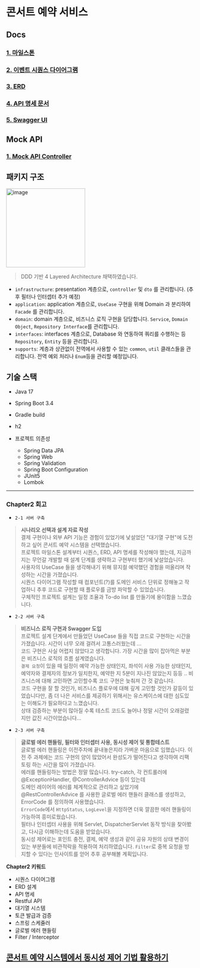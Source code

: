 
# 콘서트 예약 서비스

## Docs
### [1. 마일스톤](https://github.com/Goryeojin/hhplus-concert/blob/step5/docs/01_Milstone.md)
### [2. 이벤트 시퀀스 다이어그램](https://github.com/Goryeojin/hhplus-concert/blob/step5/docs/02_Sequence.md)

### [3. ERD](https://github.com/Goryeojin/hhplus-concert/blob/step6/docs/03_ERD.md)
### [4. API 명세 문서](https://github.com/Goryeojin/hhplus-concert/blob/step6/docs/04_API_specification.md)
### [5. Swagger UI](https://github.com/Goryeojin/hhplus-concert/blob/step6/docs/05_Swagger_UI.md)

## Mock API
### [1. Mock API Controller](https://github.com/Goryeojin/hhplus-concert/blob/step6/src/main/java/hhplus/concert/interfaces/controller/MockApiController.java)

## 패키지 구조
<img width="212" alt="image" src="https://github.com/user-attachments/assets/5096b9c7-477d-4969-872e-e5de2564050d">
  
> DDD 기반 4 Layered Architecture 채택하였습니다.

- `infrastructure`: presentation 계층으로, `controller` 및 `dto` 를 관리합니다. (추후 필터나 인터셉터 추가 예정)
- `application`: application 계층으로, `UseCase` 구현을 위해 Domain 과 분리하여 `Facade` 를 관리합니다.
- `domain`: domain 계층으로, 비즈니스 로직 구현을 담당합니다. `Service`, `Domain Object`, `Repository Interface`를 관리합니다.
- `interfaces`: interfaces 계층으로, Database 와 연동하여 쿼리를 수행하는 등 `Repository`, `Entity` 등을 관리합니다.
- `supports`: 계층과 상관없이 전역에서 사용할 수 있는 `common`, `util` 클래스들을 관리합니다. 전역 예외 처리나 `Enum`등을 관리할 예정입니다.

## 기술 스택
- Java 17
- Spring Boot 3.4
- Gradle build
- h2

- 프로젝트 의존성
  - Spring Data JPA
  - Spring Web
  - Spring Validation
  - Spring Boot Configuration
  - JUnit5
  - Lombok

---

### Chapter2 회고

- `2-1 서버 구축`   
> **시나리오 선택과 설계 자료 작성**   
> 결제 구현이나 외부 API 기능은 경험이 있었기에 낯설었던 "대기열 구현"에 도전하고 싶어 콘서트 예약 시스템을 선택했습니다.   
> 프로젝트 마일스톤 설계부터 시퀀스, ERD, API 명세를 작성해야 했는데, 지금까지는 무언갈 개발할 때 설계 단계를 생략하고 구현부터 했기에 낯설었습니다.   
> 사용자의 UseCase 들을 생각해내기 위해 뮤지컬 예약했던 경험을 떠올리며 작성하는 시간을 가졌습니다.   
> 시퀀스 다이어그램 작성할 때 컴포넌트(?)를 도메인 서비스 단위로 정해놓고 작업하니 추후 코드로 구현할 때 플로우를 금방 파악할 수 있었습니다.   
> 구체적인 프로젝트 설계는 일정 조율과 To-do list 를 만들기에 용이함을 느꼈습니다.

- `2-2 서버 구축`
> **비즈니스 로직 구현과 Swagger 도입**   
> 프로젝트 설계 단계에서 만들었던 UseCase 들을 직접 코드로 구현하는 시간을 가졌습니다. 시간이 너무 오래 걸려서 고통스러웠는데 ...   
> 코드 구현은 사실 어렵지 않았다고 생각합니다. 가장 시간을 많이 잡아먹은 부분은 비즈니스 로직의 흐름 설계였습니다.   
> `결제 요청`이 있을 때 일정이 예약 가능한 상태인지, 좌석이 사용 가능한 상태인지, 예약자와 결제자의 정보가 일치한지, 예약한 지 5분이 지나진 않았는지 등등 .. 비즈니스에 대해 고민하면 고민할수록 코드 구현은 늦춰져 간 것 같습니다.   
> 코드 구현을 잘 할 것인가, 비즈니스 플로우에 대해 깊게 고민할 것인가 갈등이 있었습니다만, 좀 더 나은 서비스를 제공하기 위해서는 유스케이스에 대한 심도있는 이해도가 필요하다고 느꼈습니다.   
> 상태 검증하는 부분이 많아질 수록 테스트 코드도 늘어나 정말 시간이 오래걸렸지만 값진 시간이었습니다...

- `2-3 서버 구축`
> **글로벌 에러 핸들링, 필터와 인터셉터 사용, 동시성 제어 및 통합테스트**   
> 글로벌 에러 핸들링은 이전주차에 끝내놓은지라 가벼운 마음으로 임했습니다. 이전 주 과제에는 코드 구현의 양이 많았어서 완성도가 떨어진다고 생각하여 리팩토링 하는 시간을 많이 가졌습니다.   
> 에러를 핸들링하는 방법은 정말 많습니다. try-catch, 각 컨트롤러에 @ExceptionHandler, @ControllerAdvice 등이 있는데   
> 도메인 레이어의 에러를 체계적으로 관리하고 싶었기에 @RestControllerAdvice 를 사용한 글로벌 에러 핸들러 클래스를 생성하고, ErrorCode 를 정의하여 사용했습니다.   
> `ErrorCode`에서 `HttpStatus`, `LogLevel`을 지정하면 더욱 깔끔한 에러 핸들링이 가능하여 흥미로웠습니다.   
> 필터나 인터셉터 사용을 위해 Servlet, DispatcherServlet 동작 방식을 찾아봤고, 다시금 이해하는데 도움을 받았습니다.   
> 동시성 제어로는 포인트 충전, 결제, 예약 생성과 같이 공유 자원의 상태 변경이 있는 부분들에 비관적락을 적용하여 처리하였습니다. `Filter`로 중복 요청을 방지할 수 있다는 인사이트를 얻어 추후 공부해볼 계획입니다.

**Chapter2 키워드**
- 시퀀스 다이어그램
- ERD 설계
- API 명세
- Restful API
- 대기열 시스템
- 토큰 발급과 검증
- 스프링 스케쥴러
- 글로벌 에러 핸들링
- Filter / Interceptor

## [콘서트 예약 시스템에서 동시성 제어 기법 활용하기](docs/06_Concurrency_Analysis_Report.md)